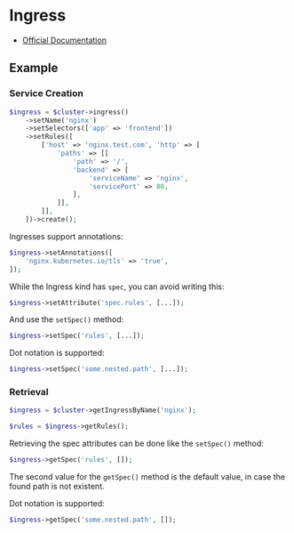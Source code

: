 # Ingress

- [Official Documentation](https://kubernetes.io/docs/concepts/services-networking/ingress/)

## Example

### Service Creation

```php
$ingress = $cluster->ingress()
    ->setName('nginx')
    ->setSelectors(['app' => 'frontend'])
    ->setRules([
        ['host' => 'nginx.test.com', 'http' => [
            'paths' => [[
                'path' => '/',
                'backend' => [
                    'serviceName' => 'nginx',
                    'servicePort' => 80,
                ],
            ]],
        ]],
    ])->create();
```

Ingresses support annotations:

```php
$ingress->setAnnotations([
    'nginx.kubernetes.io/tls' => 'true',
]);
```

While the Ingress kind has `spec`, you can avoid writing this:

```php
$ingress->setAttribute('spec.rules', [...]);
```

And use the `setSpec()` method:

```php
$ingress->setSpec('rules', [...]);
```

Dot notation is supported:

```php
$ingress->setSpec('some.nested.path', [...]);
```

### Retrieval

```php
$ingress = $cluster->getIngressByName('nginx');

$rules = $ingress->getRules();
```

Retrieving the spec attributes can be done like the `setSpec()` method:

```php
$ingress->getSpec('rules', []);
```

The second value for the `getSpec()` method is the default value, in case the found path is not existent.

Dot notation is supported:

```php
$ingress->getSpec('some.nested.path', []);
```
